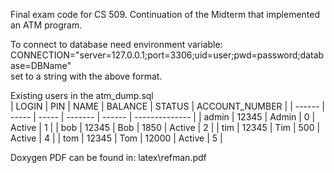 Final exam code for CS 509. Continuation of the Midterm that implemented an ATM program.

To connect to database need environment variable:  
CONNECTION="server=127.0.0.1;port=3306;uid=user;pwd=password;database=DBName"  
set to a string with the above format.

Existing users in the atm_dump.sql  
| LOGIN  | PIN   | NAME  | BALANCE | STATUS | ACCOUNT_NUMBER |
| ------ | ----- | ----- | ------- | ------ | -------------- |
| admin  | 12345 | Admin | 0       | Active | 1              |
| bob    | 12345 | Bob   | 1850    | Active | 2              |
| tim    | 12345 | Tim   | 500     | Active | 4              |
| tom    | 12345 | Tom   | 12000   | Active | 5              |

Doxygen PDF can be found in: latex\refman.pdf